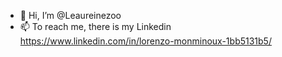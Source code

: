 - 👋 Hi, I’m @Leaureinezoo
- 📫 To reach me, there is my Linkedin https://www.linkedin.com/in/lorenzo-monminoux-1bb5131b5/
